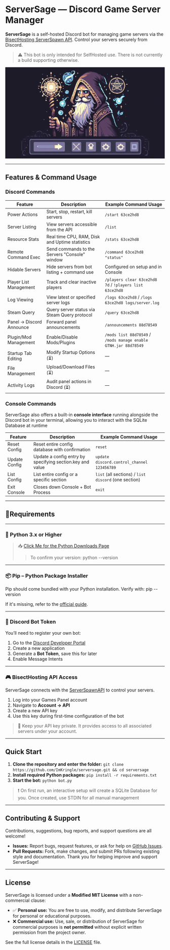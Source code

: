 # ServerSage — Discord Game Server Manager  
**ServerSage** is a self-hosted Discord bot for managing game servers via the [BisectHosting ServerSpawn API](https://games.bisecthosting.com/docs). Control your servers securely from Discord.  
> ⚠️ This bot is only intended for SelfHosted use. There is not currently a build supporting otherwise.

<img src="assets/banner.jpeg" alt="ServerSage" width="720" />

---

## Features & Command Usage

### Discord Commands
| Feature                 | Description                                    | Example Command Usage                                           |
|-------------------------|------------------------------------------------|-----------------------------------------------------------------|
| Power Actions           | Start, stop, restart, kill servers             | `/start 63ce2hd8`                                               |
| Server Listing          | View servers accessible from the API           | `/list`                                                         |
| Resource Stats          | Real time CPU, RAM, Disk and Uptime statistics | `/stats 63ce2hd8`                                               |
| Remote Command Exec     | Send commands to the Servers "Console" window  | `/command 63ce2hd8 "status"`                                    |
| Hidable Servers         | Hide servers from bot listing + command use    | Configured on setup and in Console                              |
| Player List Management  | Track and clear inactive players               | `/players clear 63ce2hd8 7d` / `!players list 63ce2hd8`         |
| Log Viewing             | View latest or specified server logs           | `/logs 63ce2hd8` / `/logs 63ce2hd8 logs/server.log`             |
| Steam Query             | Query server status via Steam Query protocol   | `/query 63ce2hd8`                                               |
| Panel → Discord Announce| Forward panel announcements                     | `/announcements 88d78549`                                       |
| Plugin/Mod Management   | Enable/Disable Mods/Plugins                      | `/mods list 88d78549` / `/mods manage enable GTNH.jar 88d78549` |
| Startup Tab Editing     | Modify Startup Options (⏳)                      | —                                                               |
| File Management         | Upload/Download Files (⏳)                       | —                                                               |
| Activity Logs           | Audit panel actions in Discord (⏳)             | —                                                               |

### Console Commands
ServerSage also offers a built-in **console interface** running alongside the Discord bot in your terminal, allowing you to interact with the SQLite Database at runtime

| Feature           | Description                                               | Example Command Usage                         |
|-------------------|-----------------------------------------------------------|-----------------------------------------------|
| Reset Config      | Reset entire config database with confirmation            | `reset`                                       |
| Update Config     | Update a config entry by specifying section.key and value | `update discord.control_channel 123456789`   |
| List Config       | List entire config or a specific section                  | `list` (all sections) / `list discord` (one section) |
| Exit Console      | Closes down Console + Bot Process                         | `exit`                                        |

---

## 📎Requirements

---

### 🐍 Python 3.x or Higher
> 📥 [Click Me for the Python Downloads Page](https://www.python.org/downloads/)
> > To confirm your version: python --version
---

### 📦 Pip – Python Package Installer

Pip should come bundled with your Python installation. Verify with: pip --version

If it's missing, refer to the [official guide](https://pip.pypa.io/en/stable/installation/).

---

### 🤖 Discord Bot Token

You’ll need to register your own bot:

1. Go to the [Discord Developer Portal](https://discord.com/developers/applications)
2. Create a new application
3. Generate a **Bot Token**, save this for later
4. Enable Message Intents

---

### 🎮 BisectHosting API Access

ServerSage connects with the [ServerSpawnAPI](https://games.bisecthosting.com/) to control your servers.
1. Log into your Games Panel account
2. Navigate to **Account → API**
3. Create a new API key
4. Use this key during first-time configuration of the bot
> 🔐 Keep your API key private. It provides access to all associated servers under your account.

---

## Quick Start

1. **Clone the repository and enter the folder:** `git clone https://github.com/ImKringle/serversage.git && cd serversage`
2. **Install required Python packages:** `pip install -r requirements.txt`
3. **Start the bot:** `python bot.py`
> ❗ On first run, an interactive setup will create a SQLite Database for you. Once created, use STDIN for all manual management

---

## Contributing & Support

Contributions, suggestions, bug reports, and support questions are all welcome!

- **Issues:** Report bugs, request features, or ask for help on [GitHub Issues](https://github.com/ImKringle/ServerSage/issues).  
- **Pull Requests:** Fork, make changes, and submit PRs following existing style and documentation.
Thank you for helping improve and support ServerSage!

---

## License

ServerSage is licensed under a **Modified MIT License** with a non-commercial clause:

- ✅ **Personal use:** You are free to use, modify, and distribute ServerSage for personal or educational purposes.  
- ❌ **Commercial use:** Use, sale, or distribution of ServerSage for commercial purposes is **not permitted** without explicit written permission from the project owner.  

See the full license details in the [LICENSE](LICENSE) file.
